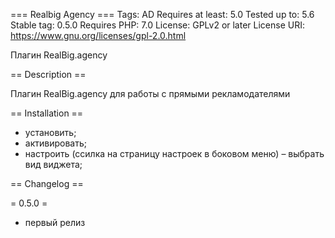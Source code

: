 === Realbig Agency ===
Tags: AD
Requires at least: 5.0
Tested up to: 5.6
Stable tag: 0.5.0
Requires PHP: 7.0
License: GPLv2 or later
License URI: https://www.gnu.org/licenses/gpl-2.0.html

Плагин RealBig.agency

== Description ==

Плагин RealBig.agency для работы с прямыми рекламодателями

== Installation ==

* установить;
* активировать;
* настроить (ссилка на страницу настроек в боковом меню) – выбрать вид виджета;

== Changelog ==

= 0.5.0 =

* первый релиз